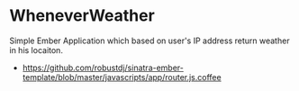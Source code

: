 WheneverWeather
===============

Simple Ember Application which based on user's IP address return weather in his locaiton.

 - https://github.com/robustdj/sinatra-ember-template/blob/master/javascripts/app/router.js.coffee
